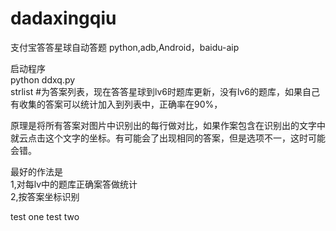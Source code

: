 # dadaxingqiu


支付宝答答星球自动答题
python,adb,Android，baidu-aip

启动程序<br>
python ddxq.py<br>
strlist #为答案列表，现在答答星球到lv6时题库更新，没有lv6的题库，如果自己有收集的答案可以统计加入到列表中，正确率在90%，<br>

原理是将所有答案对图片中识别出的每行做对比，如果作案包含在识别出的文字中就云点击这个文字的坐标。有可能会了出现相同的答案，但是选项不一，这时可能会错。<br>

最好的作法是<br>
1,对每lv中的题库正确案答做统计<br>
2,按答案坐标识别

test one
test two

